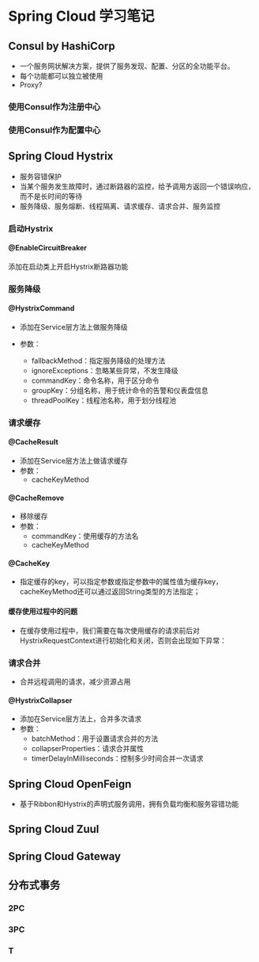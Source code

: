 # Spring Cloud 学习笔记

## Consul by HashiCorp

- 一个服务网状解决方案，提供了服务发现、配置、分区的全功能平台。
- 每个功能都可以独立被使用
- Proxy?

### 使用Consul作为注册中心

### 使用Consul作为配置中心

## Spring Cloud Hystrix

- 服务容错保护
- 当某个服务发生故障时，通过断路器的监控，给予调用方返回一个错误响应，而不是长时间的等待
- 服务降级、服务熔断、线程隔离、请求缓存、请求合并、服务监控

### 启动Hystrix

#### @EnableCircuitBreaker

添加在启动类上开启Hystrix断路器功能

### 服务降级

#### @HystrixCommand

- 添加在Service层方法上做服务降级

- 参数：
  
  - fallbackMethod：指定服务降级的处理方法
  - ignoreExceptions：忽略某些异常，不发生降级
  - commandKey：命令名称，用于区分命令
  - groupKey：分组名称，用于统计命令的告警和仪表盘信息
  - threadPoolKey：线程池名称，用于划分线程池

### 请求缓存

#### @CacheResult

- 添加在Service层方法上做请求缓存
- 参数：
  - cacheKeyMethod

#### @CacheRemove

- 移除缓存
- 参数：
  - commandKey：使用缓存的方法名
  - cacheKeyMethod

#### @CacheKey

- 指定缓存的key，可以指定参数或指定参数中的属性值为缓存key，cacheKeyMethod还可以通过返回String类型的方法指定；

#### 缓存使用过程中的问题

- 在缓存使用过程中，我们需要在每次使用缓存的请求前后对HystrixRequestContext进行初始化和关闭，否则会出现如下异常：

### 请求合并

- 合并远程调用的请求，减少资源占用

#### @HystrixCollapser

- 添加在Service层方法上，合并多次请求
- 参数：
  - batchMethod：用于设置请求合并的方法
  - collapserProperties：请求合并属性
  - timerDelayInMilliseconds：控制多少时间合并一次请求

## Spring Cloud OpenFeign

- 基于Ribbon和Hystrix的声明式服务调用，拥有负载均衡和服务容错功能

## Spring Cloud Zuul

## Spring Cloud Gateway

## 分布式事务

### 2PC

### 3PC

### T
